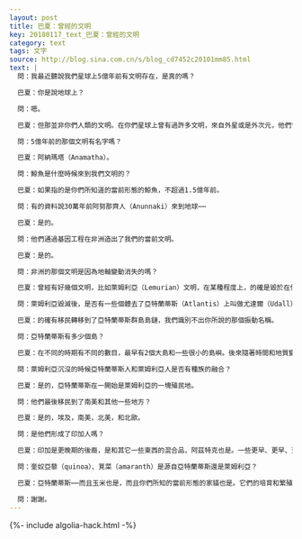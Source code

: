 ```yaml
---
layout: post
title: 巴夏：曾經的文明
key: 20180117_text_巴夏：曾經的文明
category: text
tags: 文字
source: http://blog.sina.com.cn/s/blog_cd7452c20101mm85.html
text: |
  問：我最近聽說我們星球上5億年前有文明存在，是真的嗎？

  巴夏：你是說地球上？

  問：嗯。

  巴夏：但那並非你們人類的文明。在你們星球上曾有過許多文明，來自外星或是外次元，他們曾經來來去去。有過許多。你們所知的「歷史」只是你們世界歷史的一個非常小的切片而已。

  問：5億年前的那個文明有名字嗎？

  巴夏：阿納瑪塔（Anamatha）。

  問：鯨魚是什麼時候來到我們文明的？

  巴夏：如果指的是你們所知道的當前形態的鯨魚，不超過1.5億年前。

  問：有的資料說30萬年前阿努那齊人（Anunnaki）來到地球⋯⋯

  巴夏：是的。

  問：他們通過基因工程在非洲造出了我們的當前文明。

  巴夏：是的。

  問：非洲的那個文明是因為地軸變動消失的嗎？

  巴夏：曾經有好幾個文明，比如萊姆利亞（Lemurian）文明，在某種程度上，的確是毀於在你們星球上時有發生的電磁場和地質變動。是的，時有發生。

  問：萊姆利亞毀滅後，是否有一些個體去了亞特蘭蒂斯（Atlantis）上叫做尤達爾（Udall）的地方？

  巴夏：的確有移民轉移到了亞特蘭蒂斯群島島鏈，我們識別不出你所說的那個振動名稱。

  問：亞特蘭蒂斯有多少個島？

  巴夏：在不同的時期有不同的數目，最早有2個大島和一些很小的島嶼。後來隨著時間和地質變動，變成了5個島，之後甚至一度有過17個島。但在7萬到5萬年前基本上是保留著三塊主要的陸塊。

  問：萊姆利亞沉沒的時候亞特蘭蒂斯人和萊姆利亞人是否有種族的融合？

  巴夏：是的，亞特蘭蒂斯在一開始是萊姆利亞的一塊殖民地。

  問：他們最後移民到了南美和其他一些地方？

  巴夏：是的，埃及，南美，北美，和北歐。

  問：是他們形成了印加人嗎？

  巴夏：印加是更晚期的後裔，是和其它一些東西的混合品，阿茲特克也是。一些更早、更早、更早的瑪雅人更加接近於原來的亞特蘭蒂斯血統。

  問：奎奴亞藜（quinoa）、莧菜（amaranth）是源自亞特蘭蒂斯還是萊姆利亞？

  巴夏：亞特蘭蒂斯⋯⋯而且玉米也是，而且你們所知的當前形態的家貓也是。它們的培育和繁殖是從亞特蘭蒂斯時代開始的。謝謝。

  問：謝謝。
---
```


{%- include algolia-hack.html -%}

